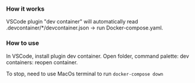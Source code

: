 ### How it works
VSCode plugin "dev container" will automatically read .devcontainer/*/devcontainer.json -> run Docker-compose.yaml. 
### How to use
In VSCode, install plugin dev container.
Open folder, command palette: dev containers: reopen container.

To stop, need to use MacOs terminal to run ```docker-compose down```

